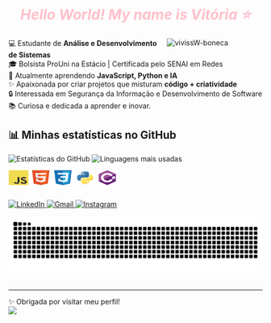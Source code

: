 <h1 align="center" style="color:#FFC0CB;"><em>Hello World! My name is Vitória ⭐</em></h1>
<img align="right" alt="vivissW-boneca" src="https://github.com/user-attachments/assets/a3294c0d-1a13-4520-a0f3-8437ee9c3ef0" width="190">


💻  Estudante de **Análise e Desenvolvimento de Sistemas**  
🎓 Bolsista ProUni na Estácio | Certificada pelo SENAI em Redes   
🌱 Atualmente aprendendo **JavaScript, Python e IA**       
✨ Apaixonada por criar projetos que misturam **código + criatividade**      
🔒 Interessada em Segurança da Informação e Desenvolvimento de Software    
📚 Curiosa e dedicada a aprender e inovar.



## 📊 Minhas estatísticas no GitHub
![Estatísticas do GitHub](https://github-readme-stats.vercel.app/api?username=vivissW&show_icons=true&bg_color=1e1e2f&text_color=cfcfcf&icon_color=ff79c6&title_color=ff79c6) ![Linguagens mais usadas](https://github-readme-stats.vercel.app/api/top-langs/?username=vivissW&layout=compact&bg_color=1e1e2f&text_color=cfcfcf&title_color=ff79c6) 

<div style="display: inline-block;">
  <img align="center" alt="Vivi-Js" height="30" width="40" src="https://raw.githubusercontent.com/devicons/devicon/master/icons/javascript/javascript-original.svg">
  <img align="center" alt="Vivi-HTML" height="30" width="40" src="https://raw.githubusercontent.com/devicons/devicon/master/icons/html5/html5-original.svg">
  <img align="center" alt="Vivi-CSS" height="30" width="40" src="https://raw.githubusercontent.com/devicons/devicon/master/icons/css3/css3-original.svg">
  <img align="center" alt="Vivi-Python" height="30" width="40" src="https://raw.githubusercontent.com/devicons/devicon/master/icons/python/python-original.svg">
  <img align="center" alt="Vivi-C++" height="30" width="40" src="https://raw.githubusercontent.com/devicons/devicon/master/icons/csharp/csharp-original.svg"
  


</div>

##


<div>
  <!-- LinkedIn -->
  <a href="https://www.linkedin.com/in/vit%C3%B3ria-winner-b882b926b/" target="_blank">
    <img src="https://img.shields.io/badge/LinkedIn-0A66C2?style=for-the-badge&logo=linkedin&logoColor=ffffff" alt="LinkedIn"/>
  </a>

  <!-- Gmail -->
  <a href="vitoriawinner1182@gmail.com" target="_blank">
    <img src="https://img.shields.io/badge/Gmail-D14836?style=for-the-badge&logo=gmail&logoColor=ffffff" alt="Gmail"/>
  </a>

  <!-- Instagram -->
  <a href="https://www.instagram.com/viviss_06/" target="_blank">
    <img src="https://img.shields.io/badge/Instagram-E4405F?style=for-the-badge&logo=instagram&logoColor=ffffff" alt="Instagram"/>
  </a>
</div>

<br>
<picture>
  <source media="(prefers-color-scheme: dark)" srcset="https://raw.githubusercontent.com/vivissW/vivissW/output/github-contribution-grid-snake-dark.svg">
  <source media="(prefers-color-scheme: light)"srcset="https://raw.githubusercontent.com/vivissW/vivissW/output/github-contribution-grid-snake.svg">
  <img alt="github contribution grid snake animation" src="https://raw.githubusercontent.com/vivissW/vivissW/output/github-contribution-grid-snake.svg">
  
</picture>
<br><br>
  


</div>



---
✨ Obrigada por visitar meu perfil!  
<img src="https://media.giphy.com/media/hvRJCLFzcasrR4ia7z/giphy.gif" width="40px">  
